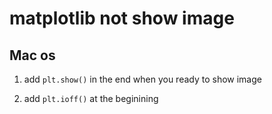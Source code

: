 # matplotlib not show image
## Mac os
1. add 
`
plt.show()
`
in the end when you ready to show image

2. add
`
plt.ioff()
`
at the beginining
